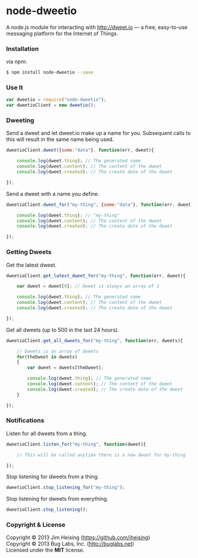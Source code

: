 # node-dweetio

A node.js module for interacting with http://dweet.io — a free, easy-to-use messaging platform for the Internet of Things.

### Installation

via npm:
```bash
$ npm install node-dweetio --save
```

### Use It

```js
var dweetio = require("node-dweetio");
var dweetioClient = new dweetio();
```

### Dweeting

Send a dweet and let dweet.io make up a name for you. Subsequent calls to this will result in the same name being used.
```js
dweetioClient.dweet({some:"data"}, function(err, dweet){

    console.log(dweet.thing); // The generated name
    console.log(dweet.content); // The content of the dweet
    console.log(dweet.created); // The create date of the dweet

});
```

Send a dweet with a name you define.
```js
dweetioClient.dweet_for("my-thing", {some:"data"}, function(err, dweet){

    console.log(dweet.thing); // "my-thing"
    console.log(dweet.content); // The content of the dweet
    console.log(dweet.created); // The create date of the dweet

});
```

### Getting Dweets

Get the latest dweet.
```js
dweetioClient.get_latest_dweet_for("my-thing", function(err, dweet){

    var dweet = dweet[0]; // Dweet is always an array of 1

    console.log(dweet.thing); // The generated name
    console.log(dweet.content); // The content of the dweet
    console.log(dweet.created); // The create date of the dweet

});
```

Get all dweets (up to 500 in the last 24 hours).
```js
dweetioClient.get_all_dweets_for("my-thing", function(err, dweets){

    // Dweets is an array of dweets
    for(theDweet in dweets)
    {
        var dweet = dweets[theDweet];

        console.log(dweet.thing); // The generated name
        console.log(dweet.content); // The content of the dweet
        console.log(dweet.created); // The create date of the dweet
    }

});
```

### Notifications

Listen for all dweets from a thing.
```js
dweetioClient.listen_for("my-thing", function(dweet){

    // This will be called anytime there is a new dweet for my-thing

});
```

Stop listening for dweets from a thing.
```js
dweetioClient.stop_listening_for("my-thing");
```

Stop listening for dweets from everything.
```js
dweetioClient.stop_listening();
```

### Copyright & License

Copyright © 2013 Jim Heising (https://github.com/jheising)
<br/>
Copyright © 2013 Bug Labs, Inc. (http://buglabs.net)
<br/>
Licensed under the **MIT** license.

